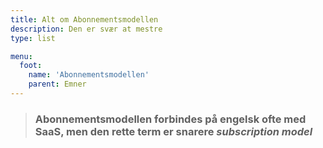 ```yaml
---
title: Alt om Abonnementsmodellen
description: Den er svær at mestre
type: list

menu:
  foot:
    name: 'Abonnementsmodellen'
    parent: Emner
---
```


> ### Abonnementsmodellen forbindes på engelsk ofte med SaaS, men den rette term er snarere _subscription model_
